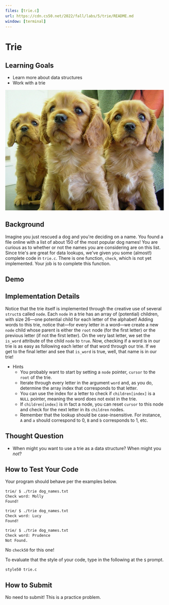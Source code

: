 ```yaml
---
files: [trie.c]
url: https://cdn.cs50.net/2022/fall/labs/5/trie/README.md
window: [terminal]
---
```


# Trie

## Learning Goals

* Learn more about data structures
* Work with a trie

![puppies](puppies.jpeg)

## Background

Imagine you just rescued a dog and you're deciding on a name. You found a file online with a list of about 150 of the most popular dog names! You are curious as to whether or not the names you are considering are on this list. Since trie's are great for data lookups, we've given you some (almost!) complete code in `trie.c`. There is one function, `check`, which is not yet implemented. Your job is to complete this function.

## Demo

<script async data-autoplay="1" data-cols="100" data-loop="1" data-rows="12" id="asciicast-JukHED1VvaJLFHMJbIvLksgF1" src="https://asciinema.org/a/JukHED1VvaJLFHMJbIvLksgF1.js" async></script>

## Implementation Details

Notice that the trie itself is implemented through the creative use of several `struct`s called `node`. Each `node` in a trie has an array of (potential) children, with size 26—one potential child for each letter of the alphabet! Adding words to this trie, notice that—for every letter in a word—we create a new `node` child whose parent is either the `root` node (for the first letter) or the previous letter (if not the first letter). On the very last letter, we set the `is_word` attribute of the child `node` to `true`. Now, checking if a word is in our trie is as easy as following each letter of that word through our trie. If we get to the final letter and see that `is_word` is true, well, that name is in our trie!

+ Hints
  * You probably want to start by setting a `node` pointer, `cursor` to the `root` of the trie.
  * Iterate through every letter in the argument `word` and, as you do, determine the array index that corresponds to that letter.
  * You can use the index for a letter to check if `children[index]` is a `NULL` pointer, meaning the word does not exist in the trie.
  * If `children[index]` is in fact a node, you can reset `cursor` to this node and check for the next letter in its `children` nodes.
  * Remember that the lookup should be case-insensitive. For instance, `A` and `a` should correspond to 0, `B` and `b` corresponds to 1, etc.
  
## Thought Question

* When might you want to use a trie as a data structure? When might you _not_?

## How to Test Your Code

Your program should behave per the examples below.

```
trie/ $ ./trie dog_names.txt
Check word: Molly
Found!
```

```
trie/ $ ./trie dog_names.txt
Check word: Lucy
Found!
```

```
trie/ $ ./trie dog_names.txt
Check word: Prudence
Not Found.
```

No `check50` for this one!

To evaluate that the style of your code, type in the following at the `$` prompt. 

```
style50 trie.c
```

## How to Submit

No need to submit! This is a practice problem.